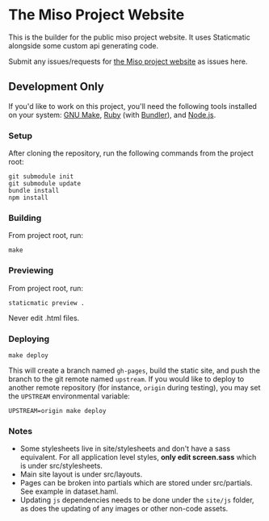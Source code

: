 # The Miso Project Website

This is the builder for the public miso project website. 
It uses Staticmatic alongside some custom api generating code.

Submit any issues/requests for [the Miso project
website](http://misoproject.com/) as issues here.

## Development Only

If you'd like to work on this project, you'll need the following tools
installed on your system: [GNU Make](https://www.gnu.org/software/make/),
[Ruby](https://www.ruby-lang.org) (with [Bundler](http://bundler.io/)), and
[Node.js](http://nodejs.org/).

### Setup

After cloning the repository, run the following commands from the project root:

    git submodule init
    git submodule update
    bundle install
    npm install

### Building

From project root, run:

    make

### Previewing

From project root, run:

    staticmatic preview .

Never edit .html files.

### Deploying

    make deploy

This will create a branch named `gh-pages`, build the static site, and push the
branch to the git remote named `upstream`. If you would like to deploy to
another remote repository (for instance, `origin` during testing), you may set
the `UPSTREAM` environmental variable:

    UPSTREAM=origin make deploy

### Notes

* Some stylesheets live in site/stylesheets and don't have a sass equivalent. For all application level styles, **only edit screen.sass** which is under src/stylesheets.
* Main site layout is under src/layouts.
* Pages can be broken into partials which are stored under src/partials. See example in dataset.haml.
* Updating `js` dependencies needs to be done under the `site/js` folder, as does the updating of any images or other non-code assets.
